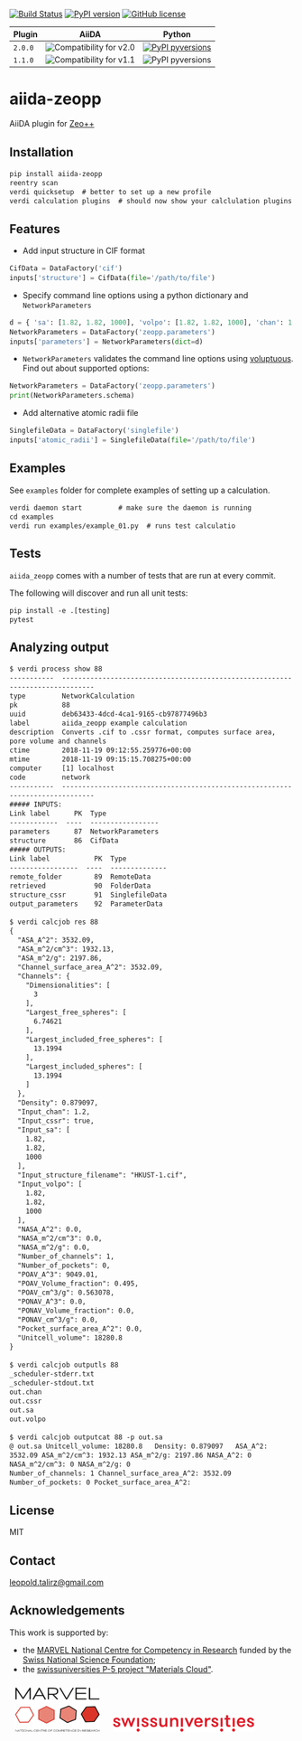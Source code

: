 [![Build Status](https://github.com/lsmo-epfl/aiida-zeopp/workflows/Build/badge.svg)](https://github.com/lsmo-epfl/aiida-zeopp/actions)
[![PyPI version](https://badge.fury.io/py/aiida-zeopp.svg)](https://badge.fury.io/py/aiida-zeopp)
[![GitHub license](https://img.shields.io/badge/License-MIT-blue.svg)](https://github.com/ltalirz/aiida-zeopp/blob/master/LICENSE)

| Plugin | AiiDA | Python |
|-|-|-|
| `2.0.0` | ![Compatibility for v2.0][AiiDA v2.0] |  [![PyPI pyversions](https://img.shields.io/pypi/pyversions/aiida-zeopp.svg)](https://pypi.org/project/aiida-zeopp) |
| `1.1.0` | ![Compatibility for v1.1][AiiDA v1.1] |  ![PyPI pyversions](https://img.shields.io/badge/python-3.7%20%7C%203.8%20%7C%203.9-blue) |


# aiida-zeopp

AiiDA plugin for [Zeo++](http://www.zeoplusplus.org/)

## Installation

```shell
pip install aiida-zeopp
reentry scan
verdi quicksetup  # better to set up a new profile
verdi calculation plugins  # should now show your calclulation plugins
```

## Features

 * Add input structure in CIF format
  ```python
  CifData = DataFactory('cif')
  inputs['structure'] = CifData(file='/path/to/file')
  ```
 * Specify command line options using a python dictionary and `NetworkParameters`
  ```python
  d = { 'sa': [1.82, 1.82, 1000], 'volpo': [1.82, 1.82, 1000], 'chan': 1.2 }
  NetworkParameters = DataFactory('zeopp.parameters')
  inputs['parameters'] = NetworkParameters(dict=d)
  ```
 * `NetworkParameters` validates the command line options using [voluptuous](https://github.com/alecthomas/voluptuous).
   Find out about supported options:
  ```python
  NetworkParameters = DataFactory('zeopp.parameters')
  print(NetworkParameters.schema)
  ```
 * Add alternative atomic radii file
  ```python
  SinglefileData = DataFactory('singlefile')
  inputs['atomic_radii'] = SinglefileData(file='/path/to/file')
  ```

## Examples

See `examples` folder for complete examples of setting up a calculation.

```shell
verdi daemon start         # make sure the daemon is running
cd examples
verdi run examples/example_01.py  # runs test calculatio
```

## Tests

`aiida_zeopp` comes with a number of tests that are run at every commit.

The following will discover and run all unit tests:
```shell
pip install -e .[testing]
pytest
```

## Analyzing output

```shell
$ verdi process show 88
-----------  ------------------------------------------------------------------------------
type         NetworkCalculation
pk           88
uuid         deb63433-4dcd-4ca1-9165-cb97877496b3
label        aiida_zeopp example calculation
description  Converts .cif to .cssr format, computes surface area, pore volume and channels
ctime        2018-11-19 09:12:55.259776+00:00
mtime        2018-11-19 09:15:15.708275+00:00
computer     [1] localhost
code         network
-----------  ------------------------------------------------------------------------------
##### INPUTS:
Link label      PK  Type
------------  ----  -----------------
parameters      87  NetworkParameters
structure       86  CifData
##### OUTPUTS:
Link label           PK  Type
-----------------  ----  --------------
remote_folder        89  RemoteData
retrieved            90  FolderData
structure_cssr       91  SinglefileData
output_parameters    92  ParameterData

$ verdi calcjob res 88
{
  "ASA_A^2": 3532.09,
  "ASA_m^2/cm^3": 1932.13,
  "ASA_m^2/g": 2197.86,
  "Channel_surface_area_A^2": 3532.09,
  "Channels": {
    "Dimensionalities": [
      3
    ],
    "Largest_free_spheres": [
      6.74621
    ],
    "Largest_included_free_spheres": [
      13.1994
    ],
    "Largest_included_spheres": [
      13.1994
    ]
  },
  "Density": 0.879097,
  "Input_chan": 1.2,
  "Input_cssr": true,
  "Input_sa": [
    1.82,
    1.82,
    1000
  ],
  "Input_structure_filename": "HKUST-1.cif",
  "Input_volpo": [
    1.82,
    1.82,
    1000
  ],
  "NASA_A^2": 0.0,
  "NASA_m^2/cm^3": 0.0,
  "NASA_m^2/g": 0.0,
  "Number_of_channels": 1,
  "Number_of_pockets": 0,
  "POAV_A^3": 9049.01,
  "POAV_Volume_fraction": 0.495,
  "POAV_cm^3/g": 0.563078,
  "PONAV_A^3": 0.0,
  "PONAV_Volume_fraction": 0.0,
  "PONAV_cm^3/g": 0.0,
  "Pocket_surface_area_A^2": 0.0,
  "Unitcell_volume": 18280.8
}

$ verdi calcjob outputls 88
_scheduler-stderr.txt
_scheduler-stdout.txt
out.chan
out.cssr
out.sa
out.volpo

$ verdi calcjob outputcat 88 -p out.sa
@ out.sa Unitcell_volume: 18280.8   Density: 0.879097   ASA_A^2: 3532.09 ASA_m^2/cm^3: 1932.13 ASA_m^2/g: 2197.86 NASA_A^2: 0 NASA_m^2/cm^3: 0 NASA_m^2/g: 0
Number_of_channels: 1 Channel_surface_area_A^2: 3532.09
Number_of_pockets: 0 Pocket_surface_area_A^2:
```

## License

MIT

## Contact
leopold.talirz@gmail.com


## Acknowledgements
This work is supported by:
* the [MARVEL National Centre for Competency in Research](<http://nccr-marvel.ch>) funded by the [Swiss National Science Foundation](<http://www.snf.ch/en>);
* the [swissuniversities P-5 project "Materials Cloud"](<https://www.materialscloud.org/swissuniversities>).

<img src="miscellaneous/logos/MARVEL.png" alt="MARVEL" style="padding:10px;" width="150"/>
<img src="miscellaneous/logos/swissuniversities.png" alt="swissuniversities" style="padding:10px;" width="250"/>

[AiiDA v1.1]: https://img.shields.io/badge/AiiDA->=1.4.4,<2.0.0-007ec6.svg?logo=data:image/png;base64,iVBORw0KGgoAAAANSUhEUgAAACMAAAAhCAYAAABTERJSAAAABHNCSVQICAgIfAhkiAAAAAlwSFlzAAAFhgAABYYBG6Yz4AAAABl0RVh0U29mdHdhcmUAd3d3Lmlua3NjYXBlLm9yZ5vuPBoAAAUbSURBVFiFzZhrbFRVEMd%2Fc%2B5uu6UUbIFC%2FUAUVEQCLbQJBIiBDyiImJiIhmohYNCkqJAQxASLF8tDgYRHBLXRhIcKNtFEhVDgAxBJqgmVh4JEKg3EIn2QYqBlt917xg%2BFss%2ByaDHOtzsz5z%2B%2FuZl7ztmF%2F5HJvxVQN6cPYX8%2FPLnOmsvNAvqfwuib%2FbNIk9cQeQnLcKRL5xLIV%2Fic9eJeunjPYbRs4FjQSpTB3aS1IpRKeeOOewajy%2FKKEO8Q0DuVdKy8IqsbPulxGHUfCBBu%2BwUYGuFuBTK7wQnht6PEbf4tlRomVRjCbXNjQEB0AyrFQOL5ENIJm7dTLZE6DPJCnEtFZVXDLny%2B4Sjv0PmmYu1ZdUek9RiMgoDmJ8V0L7XJqsZ3UW8YsBOwEeHeeFce7jEYXBy0m9m4BbXqSj2%2Bxnkg26MCVrN6DEZcwggtd8pTFx%2Fh3B9B50YLaFOPwXQKUt0tBLegtSomfBlfY13PwijbEnhztGzgJsK5h9W9qeWwBqjvyhB2iBs1Qz0AU974DciRGO8CVN8AJhAeMAdA3KbrKEtvxhsI%2B9emWiJlGBEU680Cfk%2BSsVqXZvcFYGXjF8ABVJ%2BTNfVXehyms1zzn1gmIOxLEB6E31%2FWBe5rnCarmo7elf7dJEeaLh80GasliI5F6Q9cAz1GY1OJVNDxTzQTw7iY%2FHEZRQY7xqJ9RU2LFe%2FYqakdP911ha0XhjjiTVAkDwgatWfCGeYocx8M3glG8g8EXhSrLrHnEFJ5Ymow%2FkhIYv6ttYUW1iFmEqqxdVoUs9FmsDYSqmtmJh3Cl1%2BVtl2s7owDUdocR5bceiyoSivGTT5vzpbzL1uoBpmcAAQgW7ArnKD9ng9rc%2BNgrobSNwpSkkhcRN%2BvmXLjIsDovYHHEfmsYFygPAnIDEQrQPzJYCOaLHLUfIt7Oq0LJn9fxkSgNCb1qEIQ5UKgT%2Fs6gJmVOOroJhQBXVqw118QtWLdyUxEP45sUpSzqP7RDdFYMyB9UReMiF1MzPwoUqHt8hjGFFeP5wZAbZ%2F0%2BcAtAAcji6LeSq%2FMYiAvSsdw3GtrfVSVFUBbIhwRWYR7yOcr%2FBi%2FB1MSJZ16JlgH1AGM3EO2QnmMyrSbTSiACgFBv4yCUapZkt9qwWVL7aeOyHvArJjm8%2Fz9BhdI4XcZgz2%2FvRALosjsk1ODOyMcJn9%2FYI6IrkS5vxMGdUwou2YKfyVqJpn5t9aNs3gbQMbdbkxnGdsr4bTHm2AxWo9yNZK4PXR3uzhAh%2BM0AZejnCrGdy0UvJxl0oMKgWSLR%2B1LH2aE9ViejiFs%2BXn6bTjng3MlIhJ1I1TkuLdg6OcAbD7Xx%2Bc3y9TrWAiSHqVkbZ2v9ilCo6s4AjwZCzFyD9mOL305nV9aonvsQeT2L0gVk4OwOJqXXVRW7naaxswDKVdlYLyMXAnntteYmws2xcVVZzq%2BtHPAooQggmJkc6TLSusOiL4RKgwzzYU1iFQgiUBA1H7E8yPau%2BZl9P7AblVNebtHqTgxLfRqrNvZWjsHZFuqMqKcDWdlFjF7UGvX8Jn24DyEAykJwNcdg0OvJ4p5pQ9tV6SMlP4A0PNh8aYze1ArROyUNTNouy8tNF3Rt0CSXb6bRFl4%2FIfQzNMjaE9WwpYOWQnOdEF%2BTdJNO0iFh7%2BI0kfORzQZb6P2kymS9oTxzBiM9rUqLWr1WE5G6ODhycQd%2FUnNVeMbcH68hYkGycNoUNWc8fxaxfwhDbHpfwM5oeTY7rUX8QAAAABJRU5ErkJggg%3D%3D

[AiiDA v2.0]: https://img.shields.io/badge/AiiDA->=2.3.1,<3.0.0-007ec6.svg?logo=data:image/png;base64,iVBORw0KGgoAAAANSUhEUgAAACMAAAAhCAYAAABTERJSAAAABHNCSVQICAgIfAhkiAAAAAlwSFlzAAAFhgAABYYBG6Yz4AAAABl0RVh0U29mdHdhcmUAd3d3Lmlua3NjYXBlLm9yZ5vuPBoAAAUbSURBVFiFzZhrbFRVEMd%2Fc%2B5uu6UUbIFC%2FUAUVEQCLbQJBIiBDyiImJiIhmohYNCkqJAQxASLF8tDgYRHBLXRhIcKNtFEhVDgAxBJqgmVh4JEKg3EIn2QYqBlt917xg%2BFss%2ByaDHOtzsz5z%2B%2FuZl7ztmF%2F5HJvxVQN6cPYX8%2FPLnOmsvNAvqfwuib%2FbNIk9cQeQnLcKRL5xLIV%2Fic9eJeunjPYbRs4FjQSpTB3aS1IpRKeeOOewajy%2FKKEO8Q0DuVdKy8IqsbPulxGHUfCBBu%2BwUYGuFuBTK7wQnht6PEbf4tlRomVRjCbXNjQEB0AyrFQOL5ENIJm7dTLZE6DPJCnEtFZVXDLny%2B4Sjv0PmmYu1ZdUek9RiMgoDmJ8V0L7XJqsZ3UW8YsBOwEeHeeFce7jEYXBy0m9m4BbXqSj2%2Bxnkg26MCVrN6DEZcwggtd8pTFx%2Fh3B9B50YLaFOPwXQKUt0tBLegtSomfBlfY13PwijbEnhztGzgJsK5h9W9qeWwBqjvyhB2iBs1Qz0AU974DciRGO8CVN8AJhAeMAdA3KbrKEtvxhsI%2B9emWiJlGBEU680Cfk%2BSsVqXZvcFYGXjF8ABVJ%2BTNfVXehyms1zzn1gmIOxLEB6E31%2FWBe5rnCarmo7elf7dJEeaLh80GasliI5F6Q9cAz1GY1OJVNDxTzQTw7iY%2FHEZRQY7xqJ9RU2LFe%2FYqakdP911ha0XhjjiTVAkDwgatWfCGeYocx8M3glG8g8EXhSrLrHnEFJ5Ymow%2FkhIYv6ttYUW1iFmEqqxdVoUs9FmsDYSqmtmJh3Cl1%2BVtl2s7owDUdocR5bceiyoSivGTT5vzpbzL1uoBpmcAAQgW7ArnKD9ng9rc%2BNgrobSNwpSkkhcRN%2BvmXLjIsDovYHHEfmsYFygPAnIDEQrQPzJYCOaLHLUfIt7Oq0LJn9fxkSgNCb1qEIQ5UKgT%2Fs6gJmVOOroJhQBXVqw118QtWLdyUxEP45sUpSzqP7RDdFYMyB9UReMiF1MzPwoUqHt8hjGFFeP5wZAbZ%2F0%2BcAtAAcji6LeSq%2FMYiAvSsdw3GtrfVSVFUBbIhwRWYR7yOcr%2FBi%2FB1MSJZ16JlgH1AGM3EO2QnmMyrSbTSiACgFBv4yCUapZkt9qwWVL7aeOyHvArJjm8%2Fz9BhdI4XcZgz2%2FvRALosjsk1ODOyMcJn9%2FYI6IrkS5vxMGdUwou2YKfyVqJpn5t9aNs3gbQMbdbkxnGdsr4bTHm2AxWo9yNZK4PXR3uzhAh%2BM0AZejnCrGdy0UvJxl0oMKgWSLR%2B1LH2aE9ViejiFs%2BXn6bTjng3MlIhJ1I1TkuLdg6OcAbD7Xx%2Bc3y9TrWAiSHqVkbZ2v9ilCo6s4AjwZCzFyD9mOL305nV9aonvsQeT2L0gVk4OwOJqXXVRW7naaxswDKVdlYLyMXAnntteYmws2xcVVZzq%2BtHPAooQggmJkc6TLSusOiL4RKgwzzYU1iFQgiUBA1H7E8yPau%2BZl9P7AblVNebtHqTgxLfRqrNvZWjsHZFuqMqKcDWdlFjF7UGvX8Jn24DyEAykJwNcdg0OvJ4p5pQ9tV6SMlP4A0PNh8aYze1ArROyUNTNouy8tNF3Rt0CSXb6bRFl4%2FIfQzNMjaE9WwpYOWQnOdEF%2BTdJNO0iFh7%2BI0kfORzQZb6P2kymS9oTxzBiM9rUqLWr1WE5G6ODhycQd%2FUnNVeMbcH68hYkGycNoUNWc8fxaxfwhDbHpfwM5oeTY7rUX8QAAAABJRU5ErkJggg%3D%3D
